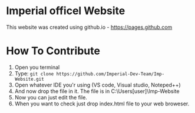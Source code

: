# Imperial officel Website
This website was created using github.io - https://pages.github.com

# How To Contribute
1. Open you terminal  
2. Type: `git clone https://github.com/Imperial-Dev-Team/Imp-Website.git`
3. Open whatever IDE you'r using (VS code, Visual studio, Noteped++)
4. And now drop the file in it. The file is in C:\Users\[user]\Imp-Website
5. Now you can just edit the file.
6. When you want to check just drop index.html file to your web broweser.
